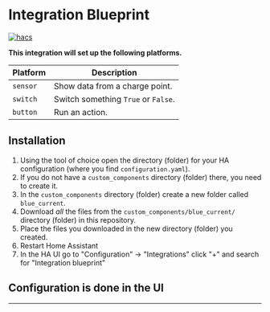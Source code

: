 # Integration Blueprint

[![hacs][hacsbadge]][hacs]

**This integration will set up the following platforms.**

Platform | Description
-- | --
`sensor` | Show data from a charge point.
`switch` | Switch something `True` or `False`.
`button` | Run an action.

## Installation

1. Using the tool of choice open the directory (folder) for your HA configuration (where you find `configuration.yaml`).
1. If you do not have a `custom_components` directory (folder) there, you need to create it.
1. In the `custom_components` directory (folder) create a new folder called `blue_current`.
1. Download _all_ the files from the `custom_components/blue_current/` directory (folder) in this repository.
1. Place the files you downloaded in the new directory (folder) you created.
1. Restart Home Assistant
1. In the HA UI go to "Configuration" -> "Integrations" click "+" and search for "Integration blueprint"

## Configuration is done in the UI

<!---->
***
[hacs]: https://github.com/hacs/integration
[hacsbadge]: https://img.shields.io/badge/HACS-Custom-orange.svg?style=for-the-badge